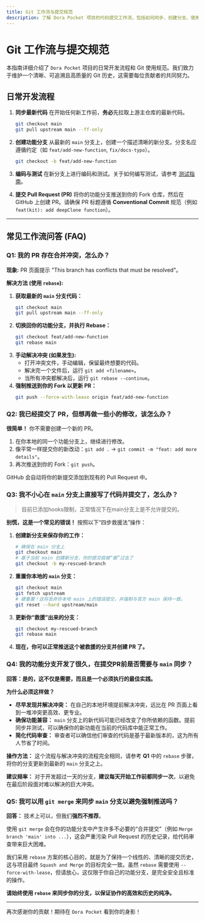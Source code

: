 ```yaml
---
title: Git 工作流与提交规范
description: 了解 Dora Pocket 项目的代码提交工作流，包括如何同步、创建分支、使用 Changesets 以及发起 Pull Request 的完整流程。
---
```


# Git 工作流与提交规范

本指南详细介绍了 `Dora Pocket` 项目的日常开发流程和 Git 使用规范。我们致力于维护一个清晰、可追溯且高质量的 Git 历史，这需要每位贡献者的共同努力。

## 日常开发流程

1.  **同步最新代码**
    在开始任何新工作前，**务必**先拉取上游主仓库的最新代码。

    ```bash
    git checkout main
    git pull upstream main --ff-only
    ```

2.  **创建功能分支**
    从最新的 `main` 分支上，创建一个描述清晰的新分支。分支名应遵循约定（如 `feat/add-new-function`, `fix/docs-typo`）。

    ```bash
    git checkout -b feat/add-new-function
    ```

3.  **编码与测试**
    在新分支上进行编码和测试。关于如何编写测试，请参考 [测试指南](./testing-guide)。

4.  **提交 Pull Request (PR)**
    将你的功能分支推送到你的 Fork 仓库，然后在 GitHub 上创建 PR。请确保 PR 标题遵循 **Conventional Commit** 规范（例如 `feat(kit): add deepClone function`）。

---

## 常见工作流问答 (FAQ)

### Q1: 我的 PR 存在合并冲突，怎么办？

**现象:** PR 页面提示 "This branch has conflicts that must be resolved"。

**解决方法 (使用 `rebase`):**

1.  **获取最新的 `main` 分支代码：**
    ```bash
    git checkout main
    git pull upstream main --ff-only
    ```
2.  **切换回你的功能分支，并执行 Rebase：**
    ```bash
    git checkout feat/add-new-function
    git rebase main
    ```
3.  **手动解决冲突 (如果发生):**
    - 打开冲突文件，手动编辑，保留最终想要的代码。
    - 解决完一个文件后，运行 `git add <filename>`。
    - 当所有冲突都解决后，运行 `git rebase --continue`。
4.  **强制推送到你的 Fork 以更新 PR：**
    ```bash
    git push --force-with-lease origin feat/add-new-function
    ```

### Q2: 我已经提交了 PR，但想再做一些小的修改，该怎么办？

**很简单！** 你不需要创建一个新的 PR。

1.  在你本地的同一个功能分支上，继续进行修改。
2.  像平常一样提交你的新改动：`git add .` -> `git commit -m "feat: add more details"`。
3.  再次推送到你的 Fork：`git push`。

GitHub 会自动将你的新提交添加到现有的 Pull Request 中。

### Q3: 我不小心在 `main` 分支上直接写了代码并提交了，怎么办？

> 目前已添加hooks限制，正常情况下在main分支上是不允许提交的。

**别慌，这是一个常见的错误！** 按照以下“四步救援法”操作：

1.  **创建新分支来保存你的工作：**
    ```bash
    # 确保在 main 分支上
    git checkout main
    # 基于当前 main 创建新分支，你的提交就被“搬”过去了
    git checkout -b my-rescued-branch
    ```
2.  **重置你本地的 `main` 分支：**
    ```bash
    git checkout main
    git fetch upstream
    # 硬重置！这将丢弃你本地 main 上的错误提交，并强制与官方 main 保持一致。
    git reset --hard upstream/main
    ```
3.  **更新你“救援”出来的分支：**
    ```bash
    git checkout my-rescued-branch
    git rebase main
    ```
4.  **现在，你可以正常推送这个被救援的分支并创建 PR 了。**

### Q4: 我的功能分支开发了很久，在提交PR前是否需要与 `main` 同步？

**回答：是的，这不仅是需要，而且是一个必须执行的最佳实践。**

**为什么必须这样做？**

- **尽早发现并解决冲突：** 在自己的本地环境提前解决冲突，远比在 PR 页面上看到一堆冲突更高效、更专业。
- **确保功能兼容：** `main` 分支上的新代码可能已经改变了你所依赖的函数。提前同步并测试，可以确保你的新功能在当前的代码库中能正常工作。
- **简化代码审查：** 审查者可以确信他们审查的代码是基于最新版本的，这为所有人节省了时间。

**操作方法：** 这个流程与解决冲突的流程完全相同，请参考 **Q1** 中的 `rebase` 步骤，将你的分支更新到最新的 `main` 分支之上。

**建议频率：** 对于开发超过一天的分支，**建议每天开始工作前都同步一次**，以避免在最后阶段面对难以解决的巨大冲突。

### Q5: 我可以用 `git merge` 来同步 `main` 分支以避免强制推送吗？

**回答：** 技术上可以，但我们**强烈不推荐**。

使用 `git merge` 会在你的功能分支中产生许多不必要的“合并提交”（例如 `Merge branch 'main' into ...`），这会严重污染 Pull Request 的历史记录，给代码审查带来巨大困难。

我们采用 `rebase` 方案的核心目的，就是为了保持一个线性的、清晰的提交历史，这与项目最终 `Squash and Merge` 的目标完全一致。虽然 `rebase` 需要使用 `--force-with-lease`，但请放心，这仅限于你自己的功能分支，是完全安全且标准的操作。

**请始终使用 `rebase` 来同步你的分支，以保证协作的高效和历史的纯净。**

---

再次感谢你的贡献！期待在 `Dora Pocket` 看到你的身影！
